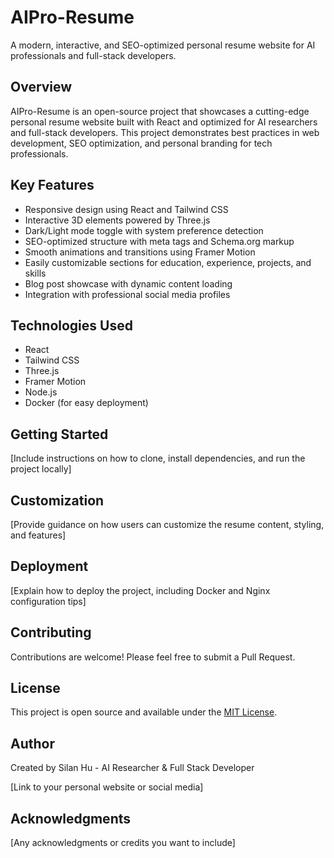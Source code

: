 
# AIPro-Resume

A modern, interactive, and SEO-optimized personal resume website for AI professionals and full-stack developers.

## Overview

AIPro-Resume is an open-source project that showcases a cutting-edge personal resume website built with React and optimized for AI researchers and full-stack developers. This project demonstrates best practices in web development, SEO optimization, and personal branding for tech professionals.

## Key Features

- Responsive design using React and Tailwind CSS
- Interactive 3D elements powered by Three.js
- Dark/Light mode toggle with system preference detection
- SEO-optimized structure with meta tags and Schema.org markup
- Smooth animations and transitions using Framer Motion
- Easily customizable sections for education, experience, projects, and skills
- Blog post showcase with dynamic content loading
- Integration with professional social media profiles

## Technologies Used

- React
- Tailwind CSS
- Three.js
- Framer Motion
- Node.js
- Docker (for easy deployment)

## Getting Started

[Include instructions on how to clone, install dependencies, and run the project locally]

## Customization

[Provide guidance on how users can customize the resume content, styling, and features]

## Deployment

[Explain how to deploy the project, including Docker and Nginx configuration tips]

## Contributing

Contributions are welcome! Please feel free to submit a Pull Request.

## License

This project is open source and available under the [MIT License](LICENSE).

## Author

Created by Silan Hu - AI Researcher & Full Stack Developer

[Link to your personal website or social media]

## Acknowledgments

[Any acknowledgments or credits you want to include]
